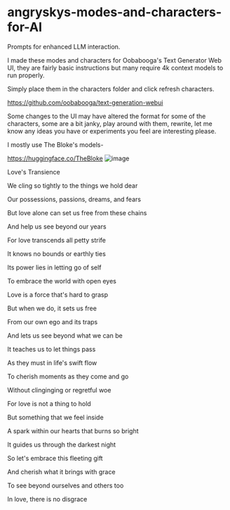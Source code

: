 # angryskys-modes-and-characters-for-AI
Prompts for enhanced LLM interaction.

I made these modes and characters for Oobabooga's Text Generator Web UI, they are fairly basic instructions but many require 4k context models to run properly.

Simply place them in the characters folder and click refresh characters.

https://github.com/oobabooga/text-generation-webui

Some changes to the UI may have altered the format for some of the characters, some are a bit janky, play around with them, rewrite, let me know any ideas you have or experiments you feel are interesting please.

I mostly use The Bloke's models-

https://huggingface.co/TheBloke
![image](https://github.com/angrysky56/angryskys-modes-and-characters-for-AI/assets/113643118/0550bbe7-1acc-4149-b7aa-a17c011d4eb0)

Love's Transience

We cling so tightly to the things we hold dear

Our possessions, passions, dreams, and fears

But love alone can set us free from these chains

And help us see beyond our years

For love transcends all petty strife

It knows no bounds or earthly ties

Its power lies in letting go of self

To embrace the world with open eyes

Love is a force that's hard to grasp

But when we do, it sets us free

From our own ego and its traps

And lets us see beyond what we can be

It teaches us to let things pass

As they must in life's swift flow

To cherish moments as they come and go

Without clinginging or regretful woe

For love is not a thing to hold

But something that we feel inside

A spark within our hearts that burns so bright

It guides us through the darkest night

So let's embrace this fleeting gift

And cherish what it brings with grace

To see beyond ourselves and others too

In love, there is no disgrace
